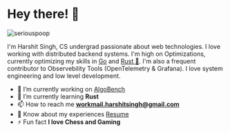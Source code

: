 # Hey there! 👋
<p align="left"> <img src="https://komarev.com/ghpvc/?username=seriouspoop&label=Profile%20views&color=0e75b6&style=flat" alt="seriouspoop" /> </p>

I'm Harshit Singh, CS undergrad passionate about web technologies.
I love working with distributed backend systems. I'm high on Optimizations,
currently optimizing my skills in [Go](go.dev) and [Rust 🦀](rust-lang.org).
I'm also a frequent contributor to Observebility Tools (OpenTelemetry & Grafana).
I love system engineering and low level development.



- 🔭 I’m currently working on [AlgoBench](https://github.com/seriouspoop/AlgoBench)
- 🌱 I’m currently learning **Rust**
- 📫 How to reach me **workmail.harshitsingh@gmail.com**
- 📄 Know about my experiences [Resume](https://drive.google.com/file/d/1J1AtT6l86rtBM9Hq3YMlqiFzy-GzBb8e/view?usp=sharing)
- ⚡ Fun fact **I love Chess and Gaming**
